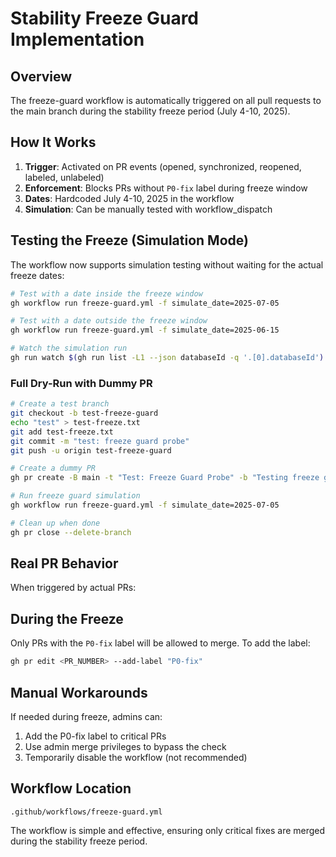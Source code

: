 # Stability Freeze Guard Implementation

## Overview

The freeze-guard workflow is automatically triggered on all pull requests to the main branch during the stability freeze period (July 4-10, 2025).

## How It Works

1. **Trigger**: Activated on PR events (opened, synchronized, reopened, labeled, unlabeled)
2. **Enforcement**: Blocks PRs without `P0-fix` label during freeze window
3. **Dates**: Hardcoded July 4-10, 2025 in the workflow
4. **Simulation**: Can be manually tested with workflow_dispatch

## Testing the Freeze (Simulation Mode)

The workflow now supports simulation testing without waiting for the actual freeze dates:

```bash
# Test with a date inside the freeze window
gh workflow run freeze-guard.yml -f simulate_date=2025-07-05

# Test with a date outside the freeze window
gh workflow run freeze-guard.yml -f simulate_date=2025-06-15

# Watch the simulation run
gh run watch $(gh run list -L1 --json databaseId -q '.[0].databaseId')
```

### Full Dry-Run with Dummy PR

```bash
# Create a test branch
git checkout -b test-freeze-guard
echo "test" > test-freeze.txt
git add test-freeze.txt
git commit -m "test: freeze guard probe"
git push -u origin test-freeze-guard

# Create a dummy PR
gh pr create -B main -t "Test: Freeze Guard Probe" -b "Testing freeze guard" -d

# Run freeze guard simulation
gh workflow run freeze-guard.yml -f simulate_date=2025-07-05

# Clean up when done
gh pr close --delete-branch
```

## Real PR Behavior

When triggered by actual PRs:

## During the Freeze

Only PRs with the `P0-fix` label will be allowed to merge. To add the label:

```bash
gh pr edit <PR_NUMBER> --add-label "P0-fix"
```

## Manual Workarounds

If needed during freeze, admins can:
1. Add the P0-fix label to critical PRs
2. Use admin merge privileges to bypass the check
3. Temporarily disable the workflow (not recommended)

## Workflow Location

`.github/workflows/freeze-guard.yml`

The workflow is simple and effective, ensuring only critical fixes are merged during the stability freeze period.
